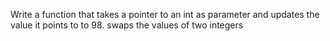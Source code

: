 Write a function that takes a pointer to an int as parameter and updates the value it points to to 98.
swaps the values of two integers

